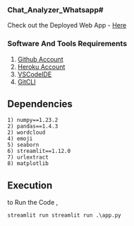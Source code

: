 
### Chat_Analyzer_Whatsapp# 

Check out the Deployed Web App - [Here](https://ayush35-deschat-app-g2jo01.streamlit.app/)

### Software And Tools Requirements

1. [Github Account](https://github.com)
2. [Heroku Account](https://dashboard.heroku.com/apps)
3. [VSCodeIDE](https://code.visualstudio.com/)
4. [GitCLI](https://git-scm.com/book/en/v2/Getting-Started-The-Command-Line)

## Dependencies
```
1) numpy==1.23.2
2) pandas==1.4.3
2) wordcloud
4) emoji
5) seaborn
6) streamlit==1.12.0
7) urlextract
8) matplotlib
```
## Execution
to Run the Code , 
```
streamlit run streamlit run .\app.py

```
